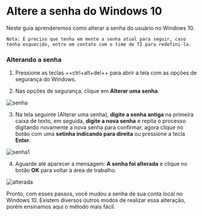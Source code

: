 # Altere a senha do Windows 10

Neste guia aprenderemos como alterar a senha do usuário no Windows 10.

```Nota: É preciso que tenha em mente a senha atual para seguir, caso tenha esquecido, entre em contato com o time de TI para redefini-la.```

### Alterando a senha

1. Pressione as teclas ++ctrl+alt+del++ para abrir a tela com as opções de segurança do Windows.

2. Nas opções de segurança, clique em **Alterar uma senha**.

![senha](/assets/images/alterar-senha-de-login-do-windows-10.png#center)

3. Na tela seguinte (Alterar uma senha), **digite a senha antiga** na primeira caixa de texto, em seguida, **digite a nova senha** e repita o processo digitando novamente a nova senha para confirmar, agora clique no botão com uma **setinha indicando para direita** ou pressione a tecla **Enter**.

![senha1](/assets/images/mudar-a-senha-do-windows-10.png#center)

4. Aguarde até aparecer a mensagem: **A senha foi alterada** e clique no botão **OK** para voltar à área de trabalho.

![alterada](/assets/images/senha-do-windows-10-alterada.png#center)

Pronto, com esses passos, você mudou a senha de sua conta local no Windows 10. Existem diversos outros modos de realizar essa alteração, porém ensinamos aqui o método mais fácil.